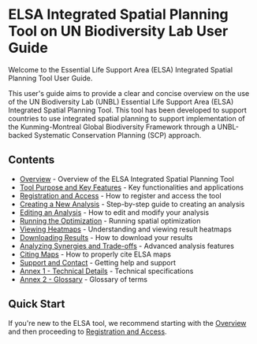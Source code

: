 # ELSA Integrated Spatial Planning Tool on UN Biodiversity Lab User Guide 

Welcome to the Essential Life Support Area (ELSA) Integrated Spatial Planning Tool User Guide.

This user's guide aims to provide a clear and concise overview on the use of the UN Biodiversity Lab (UNBL) Essential Life Support Area (ELSA) Integrated Spatial Planning Tool. This tool has been developed to support countries to use integrated spatial planning to support implementation of the Kunming-Montreal Global Biodiversity Framework through a UNBL-backed Systematic Conservation Planning (SCP) approach. 

## Contents

- [Overview](01_overview.md) - Overview of the ELSA Integrated Spatial Planning Tool
- [Tool Purpose and Key Features](02_tool_purpose.md) - Key functionalities and applications
- [Registration and Access](03_registration.md) - How to register and access the tool
- [Creating a New Analysis](04_creating_analysis.md) - Step-by-step guide to creating an analysis
- [Editing an Analysis](05_editing_analysis.md) - How to edit and modify your analysis
- [Running the Optimization](06_running_optimization.md) - Running spatial optimization
- [Viewing Heatmaps](07_viewing_heatmaps.md) - Understanding and viewing result heatmaps
- [Downloading Results](08_downloading_results.md) - How to download your results
- [Analyzing Synergies and Trade-offs](09_analyse_synergies.md) - Advanced analysis features
- [Citing Maps](10_citing_maps.md) - How to properly cite ELSA maps
- [Support and Contact](11_support.md) - Getting help and support
- [Annex 1 - Technical Details](12_annex1.md) - Technical specifications
- [Annex 2 - Glossary](13_annex2.md) - Glossary of terms

## Quick Start

If you're new to the ELSA tool, we recommend starting with the [Overview](01_overview.md) and then proceeding to [Registration and Access](03_registration.md).
